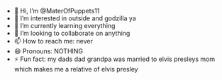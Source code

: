 - 👋 Hi, I’m @MaterOfPuppets11
- 👀 I’m interested in outside and godzilla ya
- 🌱 I’m currently learning everything
- 💞️ I’m looking to collaborate on anything
- 📫 How to reach me: never
- 😄 Pronouns: NOTHING 
- ⚡ Fun fact: my dads dad grandpa was married to elvis presleys mom which makes me a relative of elvis presley

<!---
MaterOfPuppets11/MaterOfPuppets11 is a ✨ special ✨ repository because its `README.md` (this file) appears on your GitHub profile.
You can click the Preview link to take a look at your changes.
--->
